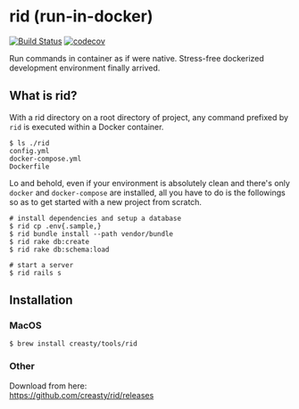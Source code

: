 rid (run-in-docker)
===================

[![Build Status](https://travis-ci.org/creasty/rid.svg?branch=master)](https://travis-ci.org/creasty/rid) [![codecov](https://codecov.io/gh/creasty/rid/branch/master/graph/badge.svg)](https://codecov.io/gh/creasty/rid)

Run commands in container as if were native. Stress-free dockerized development environment finally arrived.


What is rid?
------------

With a rid directory on a root directory of project, any command prefixed by `rid` is executed within a Docker container.

```hcl
$ ls ./rid
config.yml
docker-compose.yml
Dockerfile
```

Lo and behold, even if your environment is absolutely clean and there's only `docker` and `docker-compose` are installed,
all you have to do is the followings so as to get started with a new project from scratch.


```hcl
# install dependencies and setup a database
$ rid cp .env{.sample,}
$ rid bundle install --path vendor/bundle
$ rid rake db:create
$ rid rake db:schema:load

# start a server
$ rid rails s
```


Installation
------------

### MacOS

```hcl
$ brew install creasty/tools/rid
```

### Other

Download from here:  
https://github.com/creasty/rid/releases

